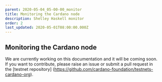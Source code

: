 ```yaml
---
parent: 2020-05-04_05-00-00_monitor
title: Monitoring the Cardano node
description: Shelley Haskell monitor
order: 2
last_updated: 2020-05-01T08:00:00.000Z
---
```

## Monitoring the Cardano node

We are currently working on this documentation and it will be coming soon. If you want to contribute, please raise an issue or submit a pull request in the [testnet repository] (https://github.com/cardano-foundation/testnets-cardano-org).
